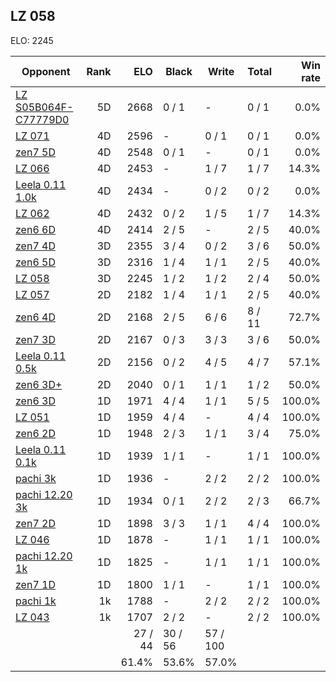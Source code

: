 ## LZ 058 ##

ELO: 2245

Opponent | Rank | ELO | Black | Write | Total | Win rate
---------|-----:|----:|-------|-------|-------|-------:
[LZ S05B064F-C77779D0](LZ%20S05B064F-C77779D0.md) | 5D | 2668 | 0 / 1 | - | 0 / 1 | 0.0%
[LZ 071](LZ%20071.md) | 4D | 2596 | - | 0 / 1 | 0 / 1 | 0.0%
[zen7 5D](zen7%205D.md) | 4D | 2548 | 0 / 1 | - | 0 / 1 | 0.0%
[LZ 066](LZ%20066.md) | 4D | 2453 | - | 1 / 7 | 1 / 7 | 14.3%
[Leela 0.11 1.0k](Leela%200.11%201.0k.md) | 4D | 2434 | - | 0 / 2 | 0 / 2 | 0.0%
[LZ 062](LZ%20062.md) | 4D | 2432 | 0 / 2 | 1 / 5 | 1 / 7 | 14.3%
[zen6 6D](zen6%206D.md) | 4D | 2414 | 2 / 5 | - | 2 / 5 | 40.0%
[zen7 4D](zen7%204D.md) | 3D | 2355 | 3 / 4 | 0 / 2 | 3 / 6 | 50.0%
[zen6 5D](zen6%205D.md) | 3D | 2316 | 1 / 4 | 1 / 1 | 2 / 5 | 40.0%
[LZ 058](LZ%20058.md) | 3D | 2245 | 1 / 2 | 1 / 2 | 2 / 4 | 50.0%
[LZ 057](LZ%20057.md) | 2D | 2182 | 1 / 4 | 1 / 1 | 2 / 5 | 40.0%
[zen6 4D](zen6%204D.md) | 2D | 2168 | 2 / 5 | 6 / 6 | 8 / 11 | 72.7%
[zen7 3D](zen7%203D.md) | 2D | 2167 | 0 / 3 | 3 / 3 | 3 / 6 | 50.0%
[Leela 0.11 0.5k](Leela%200.11%200.5k.md) | 2D | 2156 | 0 / 2 | 4 / 5 | 4 / 7 | 57.1%
[zen6 3D+](zen6%203D+.md) | 2D | 2040 | 0 / 1 | 1 / 1 | 1 / 2 | 50.0%
[zen6 3D](zen6%203D.md) | 1D | 1971 | 4 / 4 | 1 / 1 | 5 / 5 | 100.0%
[LZ 051](LZ%20051.md) | 1D | 1959 | 4 / 4 | - | 4 / 4 | 100.0%
[zen6 2D](zen6%202D.md) | 1D | 1948 | 2 / 3 | 1 / 1 | 3 / 4 | 75.0%
[Leela 0.11 0.1k](Leela%200.11%200.1k.md) | 1D | 1939 | 1 / 1 | - | 1 / 1 | 100.0%
[pachi 3k](pachi%203k.md) | 1D | 1936 | - | 2 / 2 | 2 / 2 | 100.0%
[pachi 12.20 3k](pachi%2012.20%203k.md) | 1D | 1934 | 0 / 1 | 2 / 2 | 2 / 3 | 66.7%
[zen7 2D](zen7%202D.md) | 1D | 1898 | 3 / 3 | 1 / 1 | 4 / 4 | 100.0%
[LZ 046](LZ%20046.md) | 1D | 1878 | - | 1 / 1 | 1 / 1 | 100.0%
[pachi 12.20 1k](pachi%2012.20%201k.md) | 1D | 1825 | - | 1 / 1 | 1 / 1 | 100.0%
[zen7 1D](zen7%201D.md) | 1D | 1800 | 1 / 1 | - | 1 / 1 | 100.0%
[pachi 1k](pachi%201k.md) | 1k | 1788 | - | 2 / 2 | 2 / 2 | 100.0%
[LZ 043](LZ%20043.md) | 1k | 1707 | 2 / 2 | - | 2 / 2 | 100.0%
 | | | 27 / 44 | 30 / 56 | 57 / 100 | 
 | | | 61.4% | 53.6% | 57.0% | 
